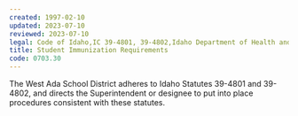 ```yaml
---
created: 1997-02-10
updated: 2023-07-10
reviewed: 2023-07-10
legal: Code of Idaho,IC 39-4801, 39-4802,Idaho Department of Health and Welfare Rules, IDAPA 16, Title 02, Chapter 15
title: Student Immunization Requirements
code: 0703.30
---
```


The West Ada School District adheres to Idaho Statutes 39-4801 and 39-4802, and directs the Superintendent or designee to put into place procedures consistent with these statutes.

